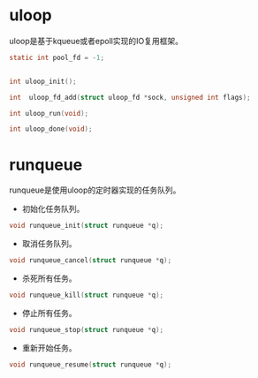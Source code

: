
uloop
=====

uloop是基于kqueue或者epoll实现的IO复用框架。

```c
static int pool_fd = -1;
```

```c

int uloop_init();
```

```c
int  uloop_fd_add(struct uloop_fd *sock, unsigned int flags);
```

```c
int uloop_run(void);
```

```c
int uloop_done(void);
```

runqueue
========

runqueue是使用uloop的定时器实现的任务队列。


* 初始化任务队列。

```c
void runqueue_init(struct runqueue *q);
```

* 取消任务队列。

```c
void runqueue_cancel(struct runqueue *q);
```

* 杀死所有任务。

```c
void runqueue_kill(struct runqueue *q);
```

* 停止所有任务。

```c
void runqueue_stop(struct runqueue *q);
```

* 重新开始任务。

```c
void runqueue_resume(struct runqueue *q);
```
